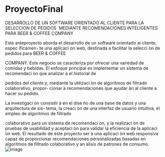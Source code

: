# ProyectoFinal
DESARROLLO DE UN SOFTWARE ORIENTADO AL CLIENTE PARA LA SELECCION DE PEDIDOS  ́  MEDIANTE RECOMENDACIONES INTELIGENTES PARA BEER &amp; COFFEE  COMPANY

Este anteproyecto aborda el desarrollo de un software orientado al cliente, espec ́ıficamen-
te una aplicaci ́on web, destinada a facilitar la selecci ́on de pedidos para BEER & COFFEE

COMPANY. Este negocio se caracteriza por ofrecer una variedad de comidas y bebidas. El
enfoque principal es implementar un sistema de recomendaci ́on que analizar ́a el historial de

pedidos del cliente y, mediante la utilizaci ́on de algoritmos de filtrado colaborativo, propor-
cionar ́a recomendaciones que ayudar ́an al cliente a hacer su pedido.

La investigaci ́on consistir ́a en el dise ̃no de una base de datos y una arquitectura de sis-
tema, la creaci ́on de una interfaz de usuario intuitiva, el empleo de algoritmos de filtrado

colaborativo para un sistema de recomendaci ́on, y la realizaci ́on de pruebas de usabilidad y
aceptaci ́on para validar la eficiencia de la aplicaci ́on web.
El resultado de este proyecto ser ́a una aplicaci ́on web responsiva capaz de proporcionar
recomendaciones personalizadas basadas en algoritmos de filtrado colaborativo y an ́alisis de
patrones de consumo.
![image](https://github.com/happodaikarin/ProyectoFinal/assets/55858871/f8628588-5ac3-4405-90bb-3199a5f9b603)
